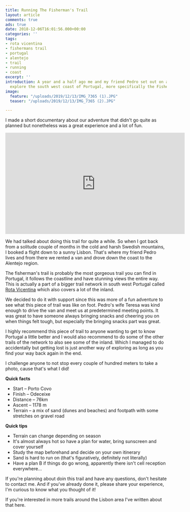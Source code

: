 ```yaml
---
title: Running The Fisherman's Trail
layout: article
comments: true
ads: true
date: 2018-12-06T16:01:56.000+00:00
categories: ''
tags:
- rota vicentina
- fishermans trail
- portugal
- alentejo
- trail
- running
- coast
excerpt: ''
introduction: A year and a half ago me and my friend Pedro set out on a mission to
  explore the south west coast of Portugal, more specifically the Fisherman's Trail.
image:
  feature: "/uploads/2019/12/13/IMG_7365 (1).JPG"
  teaser: "/uploads/2019/12/13/IMG_7365 (2).JPG"

---
```

I made a short documentary about our adventure that didn't go quite as planned but nonetheless was a great experience and a lot of fun.

<iframe width="560" height="315" src="https://www.youtube.com/embed/PgKfAXEWAIs" frameborder="0" allow="accelerometer; autoplay; encrypted-media; gyroscope; picture-in-picture" allowfullscreen></iframe>

We had talked about doing this trail for quite a while. So when I got back from a solitude couple of months in the cold and harsh Swedish mountains, I booked a flight down to a sunny Lisbon. That's where my friend Pedro lives and from there we rented a van and drove down the coast to the Alentejo region.

The fisherman's trail is probably the most gorgeous trail you can find in Portugal, it follows the coastline and have stunning views the entire way. This is actually a part of a bigger trail network in south west Portugal called [Rota Vicentina](https://rotavicentina.com/ "Rota Vicentina") which also covers a lot of the inland.

We decided to do it with support since this was more of a fun adventure to see what this piece of trail was like on foot. Pedro's wife Teresa was kind enough to drive the van and meet us at predetermined meeting points. It was great to have someone always bringing snacks and cheering you on when things felt tough, but especially the bringing snacks part was great.

I highly recommend this piece of trail to anyone wanting to get to know Portugal a little better and I would also recommend to do some of the other trails of the network to also see some of the inland. Which I managed to do accidentally but getting lost is just another way of exploring as long as you find your way back again in the end.

I challenge anyone to not stop every couple of hundred meters to take a photo, cause that's what I did!

**Quick facts**

* Start – Porto Covo
* Finish – Odeceixe
* Distance – 76km
* Ascent – 1178 m
* Terrain – a mix of sand (dunes and beaches) and footpath with some stretches on gravel road

**Quick tips**

* Terrain can change depending on season
* It's almost always hot so have a plan for water, bring sunscreen and cover yourself
* Study the map beforehand and decide on your own itinerary
* Sand is hard to run on (that's figuratively, definitely not literally)
* Have a plan B if things do go wrong, apparently there isn't cell reception everywhere...

If you're planning about doin this trail and have any questions, don't hesitate to contact me. And if you've already done it, please share your experience, I'm curious to know what you thought of it!

If you're interested in more trails around the Lisbon area I've written about that here.